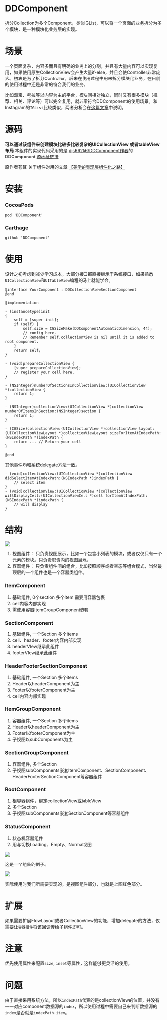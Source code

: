 # DDComponent
拆分Collection为多个Component，类似IGList，可以将一个页面的业务拆分为多个模块，是一种模块化业务层的实现。

# 场景

一个页面复杂，内容多而且有明确的业务上的分割，并且有大量内容可以实现复用，如果使用原生CollectionView会产生大量if-else，并且会使Controller非常庞大。初衷是为了拆分Controller，后来在使用过程中用来拆分模块化业务，在目前的使用过程中还是非常的符合我们的业务。

比如淘宝、考拉等以内容为主的平台，模块间相对独立，同时又有很多模块（推荐、相关、评论等）可以完全复用，就非常符合DDComponent的使用场景。和Instagram的`IGList`比较类似，两者分析会在[这篇文章](./CompareToIGList.md)中说明。

# 源码

**可以通过该组件来创建模块比较多比较复杂的UICollectionView 或者tableView布局**
本组件的实现代码采用的是 [djs66256/DDComponent作者](https://github.com/djs66256/DDComponent)的DDComponent [源地址链接](https://github.com/djs66256/DDComponent) 

原作者苍耳 关于组件对用的文章 [【美学的表现层组件化之路】](https://djs66256.github.io/2017/04/09/2017-04-09-美学的表现层组件化之路/)

# 安装

### CocoaPods

```
pod 'DDComponent'
```

### Carthage

```
github 'DDComponent'
```

# 使用

设计之初考虑到减少学习成本，大部分接口都直接继承于系统接口，如果熟悉`UICollectionView`和`UITableView`编程的马上就能学会。

```objc
@interface YourComponent : DDCollectionViewSectionComponent
@end

@implementation

- (instancetype)init
{
    self = [super init];
    if (self) {
        self.size = CGSizeMake(DDComponentAutomaticDimension, 44);
        // config here. 
        // Remember self.collectionView is nil until it is added to root component.
    }
    return self;
}

- (void)prepareCollectionView {
    [super prepareCollectionView];
    // register your cell here.
}

- (NSInteger)numberOfSectionsInCollectionView:(UICollectionView *)collectionView {
    return 1;
}

- (NSInteger)collectionView:(UICollectionView *)collectionView numberOfItemsInSection:(NSInteger)section {
    return 1;
}

- (CGSize)collectionView:(UICollectionView *)collectionView layout:(UICollectionViewLayout *)collectionViewLayout sizeForItemAtIndexPath:(NSIndexPath *)indexPath {
    return ... // Return your cell
}

@end
```

其他事件均和系统delegate方法一致。

```objc
- (void)collectionView:(UICollectionView *)collectionView didSelectItemAtIndexPath:(NSIndexPath *)indexPath {
    // select item
}
- (void)collectionView:(UICollectionView *)collectionView willDisplayCell:(UICollectionViewCell *)cell forItemAtIndexPath:(NSIndexPath *)indexPath {
    // will display
}
```

# 结构

![](./Images/structure.png)

1. 视图组件： 只负责视图展示，比如一个包含小列表的模块，或者仅仅只有一个元素的模块。只负责职责内的视图展示。
2. 容器组件： 只负责组件间的组合，比如按照顺序或者空态等组合模式，当然最顶层的一个组件也是一个容器类组件。

### ItemComponent

1. 基础组件, 0个section 多个item  需要用容器包裹
2. cell内容内部实现
3. 需使用容器ItemGroupComponent嵌套

### SectionComponent

1. 基础组件, 一个Section 多个items
2. cell、header、footer内容内部实现
3. headerVIew继承此组件
4. footerVIew继承此组件

### HeaderFooterSectionComponent

1. 基础组件, 一个Section 多个items
2. Header以headerComponent为主
3. Footer以footerComponent为主
4. cell内容内部实现

### ItemGroupComponent

1. 容器组件, 一个Section 多个items
2. Header以headerComponent为主
3. Footer以footerComponent为主
4. 子视图以subComponents为主

### SectionGroupComponent

1. 容器组件, 多个Section
2. 子视图subComponents嵌套ItemComponent、SectionComponent、HeaderFooterSectionComponent等容器组件

### RootComponent

1. 根容器组件，绑定collectionView或tableView
2. 多个Section
3. 子视图subComponents嵌套SectionComponent等容器组件

### StatusComponent

1. 状态机容器组件
2. 用与切换Loading、Empty、Normal视图

![](./Images/example.png)

这是一个组装的例子。

![](./Images/structure2.png)

实际使用时我们所需要实现的，是视图组件部分，也就是上图红色部分。

# 扩展

如果需要扩展FlowLayout或者CollectionView的功能，增加delegate的方法，仅需要让`容器组件`将该回调传给子组件即可。

# 注意

优先使用属性来配置`size`, `inset`等属性，这样能够更灵活的使用。

# 问题

由于直接采用系统方法，所以`indexPath`代表的是collectionView的位置，并没有一一对应component数据源的`index`，所以使用过程中需要自己来判断数据源的`index`是否就是`indexPath.item`。


